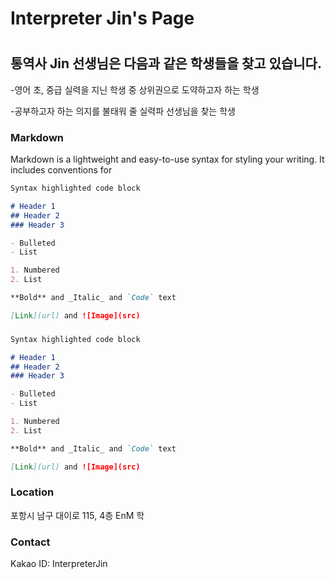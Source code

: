 # Interpreter Jin's Page
#
#
#
## 통역사 Jin 선생님은 다음과 같은 학생들을 찾고 있습니다.

-영어 초, 중급 실력을 지닌 학생 중 상위권으로 도약하고자 하는 학생

-공부하고자 하는 의지를 불태워 줄 실력파 선생님을 찾는 학생

### Markdown

Markdown is a lightweight and easy-to-use syntax for styling your writing. It includes conventions for

```markdown
Syntax highlighted code block

# Header 1
## Header 2
### Header 3

- Bulleted
- List

1. Numbered
2. List

**Bold** and _Italic_ and `Code` text

[Link](url) and ![Image](src)
```
###


```markdown
Syntax highlighted code block

# Header 1
## Header 2
### Header 3

- Bulleted
- List

1. Numbered
2. List

**Bold** and _Italic_ and `Code` text

[Link](url) and ![Image](src)
```


### Location

포항시 남구 대이로 115, 4층 EnM 학

### Contact

Kakao ID: InterpreterJin

